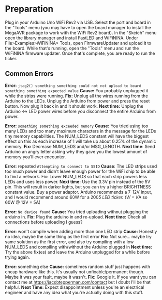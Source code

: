

# Preparation

Plug in your Arduino Uno WiFi Rev2 via USB. Select
the port and board in the "Tools" menu (you may have
to open the board manager to install the MegaAVR
package to work with the WiFi Rev2 board). In the
"Sketch" menu open the library manager and install
FastLED and WiFiNINA. Under File>Examples>WiFiNINA>
Tools, open FirmwareUpdater and upload it to the
board. While that's running, open the "Tools" menu
and run the WiFiNINA firmware updater. Once that's
complete, you are ready to run the ticker.



## Common Errors
**Error:** `jtag2() something something could not not upload to board something something expected value`
**Cause:** You probably unplugged it while the strips were running.
**Fix:** Unplug all the wires running from the Arduino to the LEDs. Unplug the Arduino from power and press the reset button. Now plug it back in and it should work.
**Next time:** Unplug the Arduino <-> LED power wires before you disconnect the entire Arduino from power.

**Error:** `something something exceeded memory`
**Cause:** You tried using too many LEDs and too many maximum characters in the message for the LEDs tiny memory capabilities. The NUM_LEDS constant will have the biggest effect on this as each increase of 1 will take up about 0.25% of the dynamic memory.
**Fix:** Decrease NUM_LEDS and/or MSG_LENGTH.
**Next time:** Send Arduino an angry letter asking why they gave you the lowest amount of memory you'll ever encounter.

**Error:** repeated `Attempting to connect to SSID`
**Cause:** The LED strips used too much power and didn't leave enough power for the WiFi chip to be able to find a network.
Fix: Lower NUM_LEDS so that each strip powers less LEDs and uses less power.
**Next time:** Use the 3.3V pin instead of the 5V pin. This will result in darker lights, but you can try a higher BRIGHTNESS constant value. Buy a power adaptor. Arduino recommends a 7-12V input, and I would recommend around 60W for a 200*5 LED ticker. (W = V*A so 60W @ 12V = 5A)

**Error:** `No device found`
**Cause:** You tried uploading without plugging the arduino in.
**Fix:** Plug the arduino in and re-upload.
**Next time:** Check all connections before uploading I guess?


**Error:** won't compile when adding more than one LED strip
**Cause:** Honestly no idea, maybe the same thing as the first error
**Fix:** Not sure... maybe try same solution as the first error, and also try compiling with a low NUM_LEDS and compiling with/without the Arduino plugged in
**Next time:** Try the above fix(es) and leave the Arduino unplugged for a while before trying again.

**Error:** something else
**Cause:** sometimes random stuff just happens with cheap hardware like this. It's usually not unfixable/permanent though. Maybe it was your fault, maybe it wasn't.
**Fix:** Google it. If you want you can contact me at https://jacobtepperman.com/contact but I doubt I'll be that helpful.
**Next Time:** Expect disappointment unless you're an electrical engineer and have any idea what you're actually doing with this stuff.
